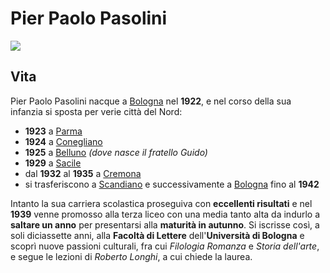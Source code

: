 # Pier Paolo Pasolini

![](../assets/Pier%20Paolo%20Pasolini.jpg)

## Vita
Pier Paolo Pasolini nacque a [Bologna](../luoghi/Bologna) nel **1922**, e nel corso della sua infanzia si sposta per verie città del Nord:
- **1923** a [Parma](../luoghi/Parma)
- **1924** a [Conegliano](../luoghi/Conegliano)
- **1925** a [Belluno](../luoghi/Belluno) *(dove nasce il fratello Guido)*
- **1929** a [Sacile](../luoghi/Sacile) 
- dal **1932** al **1935** a [Cremona](../luoghi/Cremona)
- si trasferiscono a [Scandiano](../luoghi/Scandiano) e successivamente a [Bologna](../luoghi/Bologna) fino al **1942**

Intanto la sua carriera scolastica proseguiva con **eccellenti risultati** e nel **1939** venne promosso alla terza liceo con una media tanto alta da indurlo a **saltare un anno** per presentarsi alla **maturità in autunno**. Si iscrisse così, a soli diciassette anni, alla **Facoltà di Lettere** dell'**Università di Bologna** e scoprì nuove passioni culturali, fra cui *Filologia Romanza* e *Storia dell'arte*, e segue le lezioni di *Roberto Longhi*, a cui chiede la laurea.

